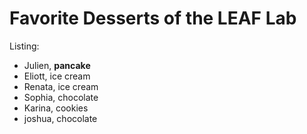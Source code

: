 # Favorite Desserts of the LEAF Lab

Listing:
- Julien, **pancake**
- Eliott, ice cream
- Renata, ice cream
- Sophia, chocolate
- Karina, cookies
- joshua, chocolate
